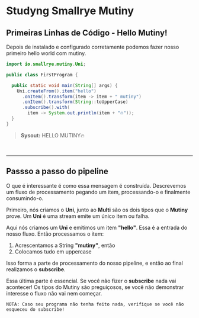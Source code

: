 # Studyng Smallrye Mutiny

## Primeiras Linhas de Código - Hello Mutiny!

Depois de instalado e configurado corretamente podemos fazer nosso primeiro hello world com mutiny.

```java
import io.smallrye.mutiny.Uni;

public class FirstProgram {

  public static void main(String[] args) {
    Uni.createFrom().item("hello")
      .onItem().transform(item -> item + " mutiny")
      .onItem().transform(String::toUpperCase)
      .subscribe().with(
        item -> System.out.println(item + "🔥"));
  }
}
```

>**Sysout:** HELLO MUTINY🔥

<br>

---

## Passso a passo do pipeline

O que é interessante é como essa mensagem é construída. Descrevemos um fluxo de processamento pegando um item, processando-o e finalmente consumindo-o.

Primeiro, nós criamos o **Uni**, junto ao **Multi** são os dois tipos que o **Mutiny** prove. Um **Uni** é uma stream emite um único item ou falha.

Aqui nós criamos um **Uni** e emitimos um item **"hello"**. Essa é a entrada do nosso fluxo. Então processamos o item:

1. Acrescentamos a String **"mutiny"**, então
2. Colocamos tudo em uppercase

Isso forma a parte de processamento do nosso pipeline, e então ao final realizamos o **subscribe**.

Essa última parte é essencial. Se você não fizer o **subscribe** nada vai acontecer! Os tipos do Mutiny são preguiçosos, se você não demonstrar interesse o fluxo não vai nem começar.

```shell script
NOTA: Caso seu programa não tenha feito nada, verifique se você não esqueceu do subscribe!
```